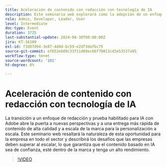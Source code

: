 ```yaml
---
title: Aceleración de contenido con redacción con tecnología de IA
description: Este seminario web explorará cómo la adopción de un enfoque de redacción y prueba habilitado para IA con Adobe puede mejorar la personalización de contenido a escala, a la vez que aborda los desafíos de mantener la confianza, la coherencia de la marca y el rendimiento.
role: Admin, Developer, Leader, User
level: Intermediate
doc-type: Event
duration: 3725
last-substantial-update: 2024-08-30T00:00:00Z
jira: KT-16109
exl-id: f3d87d94-3e87-4d4d-bc59-e2df3dafbc75
source-git-commit: ef652eb09c33f11d69ec66f70013cd3e53537a95
workflow-type: tm+mt
source-wordcount: '101'
ht-degree: 0%

---
```


# Aceleración de contenido con redacción con tecnología de IA

La transición a un enfoque de redacción y prueba habilitado para IA con Adobe abre la puerta a nuevas perspectivas y a una entrega más rápida de contenido de alta calidad y a escala de la marca para la personalización a escala. Este seminario web resaltará la naturaleza de esta oportunidad para la empresa en todo el sector y describirá los desafíos que las empresas deben superar al escalar, lo que garantiza que el contenido basado en IA sea de confianza, esté dentro de la marca y tenga un alto rendimiento.

>[!VIDEO](https://video.tv.adobe.com/v/3433223/?learn=on)
